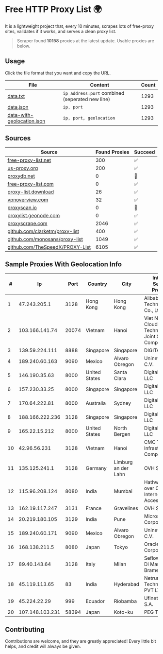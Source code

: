
# Free HTTP Proxy List 🌍

It is a lightweight project that, every 10 minutes, scrapes lots of free-proxy sites, validates if it works, and serves a clean proxy list.


> Scraper found **10158** proxies at the latest update. Usable proxies are below.

## Usage

Click the file format that you want and copy the URL.


|File|Content|Count|
|----|-------|-----|
|[data.txt](https://raw.githubusercontent.com/themiralay/Proxy-List-World/master/data.txt)|`ip_address:port` combined (seperated new line)|1293|
|[data.json](https://raw.githubusercontent.com/themiralay/Proxy-List-World/master/data.json)|`ip, port`|1293|
|[data-with-geolocation.json](https://raw.githubusercontent.com/themiralay/Proxy-List-World/master/data-with-geolocation.json)|`ip, port, geolocation`|1293|

## Sources

|Source|Found Proxies|Succeed|
|------|-------------|-------|
|[free-proxy-list.net](https://free-proxy-list.net)|300|✅|
|[us-proxy.org](https://www.us-proxy.org)|200|✅|
|[proxydb.net](http://proxydb.net)|0|🚫|
|[free-proxy-list.com](https://free-proxy-list.com/?page=&port=&type%5B%5D=http&type%5B%5D=https&up_time=0&search=Search)|0|✅|
|[proxy-list.download](https://www.proxy-list.download/HTTP)|26|✅|
|[vpnoverview.com](https://vpnoverview.com/privacy/anonymous-browsing/free-proxy-servers)|32|✅|
|[proxyscan.io](https://www.proxyscan.io)|0|🚫|
|[proxylist.geonode.com](https://proxylist.geonode.com/api/proxy-list?limit=300&page=1&sort_by=lastChecked&sort_type=desc&protocols=http,https)|0|✅|
|[proxyscrape.com](https://api.proxyscrape.com/v2/?request=displayproxies&protocol=http&timeout=10000&country=all&ssl=all&anonymity=all)|2046|✅|
|[github.com/clarketm/proxy-list](https://raw.githubusercontent.com/clarketm/proxy-list/master/proxy-list-raw.txt)|400|✅|
|[github.com/monosans/proxy-list](https://raw.githubusercontent.com/monosans/proxy-list/main/proxies/http.txt)|1049|✅|
|[github.com/TheSpeedX/PROXY-List](https://raw.githubusercontent.com/TheSpeedX/PROXY-List/master/http.txt)|6105|✅|


## Sample Proxies With Geolocation Info

|#|Ip|Port|Country|City|Internet Service Provider|
|-|--|----|-------|----|-------------------------|
|1|47.243.205.1|3128|Hong Kong|Hong Kong|Alibaba (US) Technology Co., Ltd.|
|2|103.166.141.74|20074|Vietnam|Hanoi|Viet NAM Cloud Technology Joint Stock Company|
|3|139.59.224.111|8888|Singapore|Singapore|DIGITALOCEAN|
|4|189.240.60.163|9090|Mexico|Alvaro Obregon|Uninet S.A. de C.V.|
|5|146.190.35.63|8000|United States|Santa Clara|DigitalOcean, LLC|
|6|157.230.33.25|8000|Singapore|Singapore|DigitalOcean, LLC|
|7|170.64.222.81|8000|Australia|Sydney|DigitalOcean, LLC|
|8|188.166.222.236|3128|Singapore|Singapore|DigitalOcean, LLC|
|9|165.22.15.212|8000|United States|North Bergen|DigitalOcean, LLC|
|10|42.96.56.231|3128|Vietnam|Hanoi|CMC Telecom Infrastructure Company|
|11|135.125.241.1|3128|Germany|Limburg an der Lahn|OVH SAS|
|12|115.96.208.124|8080|India|Mumbai|Hathway IP over Cable Internet Access|
|13|162.19.117.247|3131|France|Gravelines|OVH SAS|
|14|20.219.180.105|3129|India|Pune|Microsoft Corporation|
|15|189.240.60.171|9090|Mexico|Alvaro Obregon|Uninet S.A. de C.V.|
|16|168.138.211.5|8080|Japan|Tokyo|Oracle Corporation|
|17|89.40.143.64|3128|Italy|Milan|Seflow S.N.C. Di Marco Brame' & C.|
|18|45.119.113.65|83|India|Hyderabad|Netrun Technologies PVT LTD|
|19|45.224.22.29|999|Ecuador|Riobamba|Ufinet Panama S.A.|
|20|107.148.103.231|58394|Japan|Koto-ku|PEG TECH INC|



## Contributing

Contributions are welcome, and they are greatly appreciated! Every
little bit helps, and credit will always be given.

